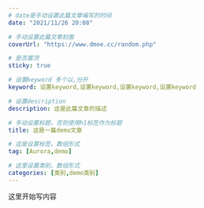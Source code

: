 ```yaml
---
# date是手动设置此篇文章编写的时间
date: "2021/11/26 20:08"

# 手动设置此篇文章封面
coverUrl: "https://www.dmoe.cc/random.php"

# 是否置顶
sticky: true

# 设置keyword 多个以,分开
keyword: 设置keyword,设置keyword,设置keyword,设置keyword

# 设置description
description: 这是此篇文章的描述

# 手动设置标题，否则使用h1标签作为标题
title: 这是一篇demo文章

# 这是设置标签，数组形式
tag: [Aurora,demo]

# 这里设置类别，数组形式
categories: [类别,demo类别]
---
```


这里开始写内容

